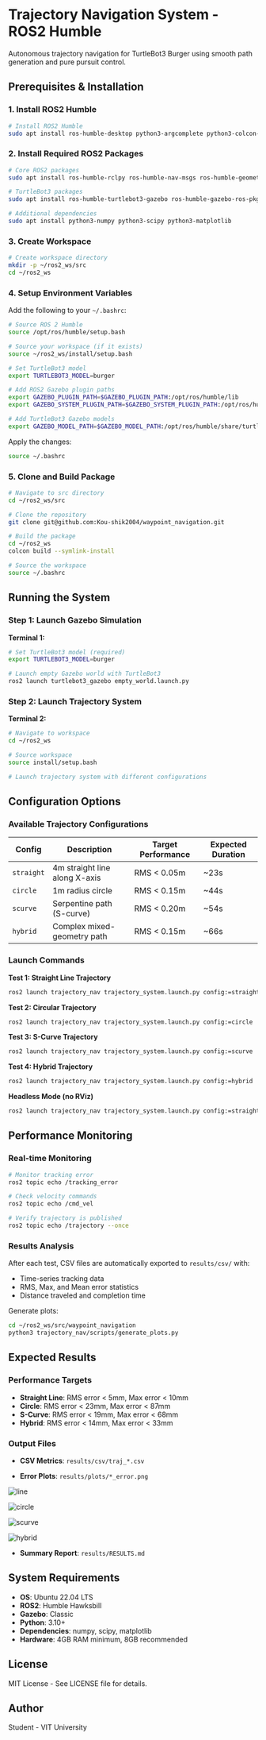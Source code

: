 # Trajectory Navigation System - ROS2 Humble

Autonomous trajectory navigation for TurtleBot3 Burger using smooth path generation and pure pursuit control.

## Prerequisites & Installation

### 1. Install ROS2 Humble

```bash
# Install ROS2 Humble
sudo apt install ros-humble-desktop python3-argcomplete python3-colcon-common-extensions python3-rosdep python3-vcstool python3-pip
```

### 2. Install Required ROS2 Packages

```bash
# Core ROS2 packages
sudo apt install ros-humble-rclpy ros-humble-nav-msgs ros-humble-geometry-msgs ros-humble-sensor-msgs ros-humble-std-msgs ros-humble-visualization-msgs ros-humble-tf2-ros

# TurtleBot3 packages
sudo apt install ros-humble-turtlebot3-gazebo ros-humble-gazebo-ros-pkgs ros-humble-gazebo-ros2-control

# Additional dependencies
sudo apt install python3-numpy python3-scipy python3-matplotlib
```

### 3. Create Workspace

```bash
# Create workspace directory
mkdir -p ~/ros2_ws/src
cd ~/ros2_ws
```

### 4. Setup Environment Variables

Add the following to your `~/.bashrc`:

```bash
# Source ROS 2 Humble
source /opt/ros/humble/setup.bash

# Source your workspace (if it exists)
source ~/ros2_ws/install/setup.bash

# Set TurtleBot3 model
export TURTLEBOT3_MODEL=burger

# Add ROS2 Gazebo plugin paths
export GAZEBO_PLUGIN_PATH=$GAZEBO_PLUGIN_PATH:/opt/ros/humble/lib
export GAZEBO_SYSTEM_PLUGIN_PATH=$GAZEBO_SYSTEM_PLUGIN_PATH:/opt/ros/humble/lib

# Add TurtleBot3 Gazebo models
export GAZEBO_MODEL_PATH=$GAZEBO_MODEL_PATH:/opt/ros/humble/share/turtlebot3_gazebo/models
```

Apply the changes:
```bash
source ~/.bashrc
```

### 5. Clone and Build Package

```bash
# Navigate to src directory
cd ~/ros2_ws/src

# Clone the repository
git clone git@github.com:Kou-shik2004/waypoint_navigation.git

# Build the package
cd ~/ros2_ws
colcon build --symlink-install

# Source the workspace
source ~/.bashrc
```

## Running the System

### Step 1: Launch Gazebo Simulation

**Terminal 1:**
```bash
# Set TurtleBot3 model (required)
export TURTLEBOT3_MODEL=burger

# Launch empty Gazebo world with TurtleBot3
ros2 launch turtlebot3_gazebo empty_world.launch.py
```

### Step 2: Launch Trajectory System

**Terminal 2:**
```bash
# Navigate to workspace
cd ~/ros2_ws

# Source workspace
source install/setup.bash

# Launch trajectory system with different configurations
```

## Configuration Options

### Available Trajectory Configurations

| Config | Description | Target Performance | Expected Duration |
|--------|-------------|-------------------|-------------------|
| `straight` | 4m straight line along X-axis | RMS < 0.05m | ~23s |
| `circle` | 1m radius circle | RMS < 0.15m | ~44s |
| `scurve` | Serpentine path (S-curve) | RMS < 0.20m | ~54s |
| `hybrid` | Complex mixed-geometry path | RMS < 0.15m | ~66s |

### Launch Commands

**Test 1: Straight Line Trajectory**
```bash
ros2 launch trajectory_nav trajectory_system.launch.py config:=straight
```

**Test 2: Circular Trajectory**
```bash
ros2 launch trajectory_nav trajectory_system.launch.py config:=circle
```

**Test 3: S-Curve Trajectory**
```bash
ros2 launch trajectory_nav trajectory_system.launch.py config:=scurve
```

**Test 4: Hybrid Trajectory**
```bash
ros2 launch trajectory_nav trajectory_system.launch.py config:=hybrid
```

**Headless Mode (no RViz)**
```bash
ros2 launch trajectory_nav trajectory_system.launch.py config:=straight use_rviz:=false
```


## Performance Monitoring

### Real-time Monitoring
```bash
# Monitor tracking error
ros2 topic echo /tracking_error

# Check velocity commands
ros2 topic echo /cmd_vel

# Verify trajectory is published
ros2 topic echo /trajectory --once
```

### Results Analysis
After each test, CSV files are automatically exported to `results/csv/` with:
- Time-series tracking data
- RMS, Max, and Mean error statistics
- Distance traveled and completion time

Generate plots:
```bash
cd ~/ros2_ws/src/waypoint_navigation
python3 trajectory_nav/scripts/generate_plots.py
```

## Expected Results

### Performance Targets
- **Straight Line**: RMS error < 5mm, Max error < 10mm
- **Circle**: RMS error < 23mm, Max error < 87mm  
- **S-Curve**: RMS error < 19mm, Max error < 68mm
- **Hybrid**: RMS error < 14mm, Max error < 33mm

### Output Files
- **CSV Metrics**: `results/csv/traj_*.csv`

- **Error Plots**: `results/plots/*_error.png`


![line](results/plots/straight_error.png)

![circle](results/plots/circle_error.png)

![scurve](results/plots/scurve_error.png)

![hybrid](results/plots/hybrid_error.png)




- **Summary Report**: `results/RESULTS.md`

## System Requirements

- **OS**: Ubuntu 22.04 LTS
- **ROS2**: Humble Hawksbill
- **Gazebo**: Classic
- **Python**: 3.10+
- **Dependencies**: numpy, scipy, matplotlib
- **Hardware**: 4GB RAM minimum, 8GB recommended

## License

MIT License - See LICENSE file for details.

## Author

Student - VIT University
